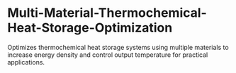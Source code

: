 # Multi-Material-Thermochemical-Heat-Storage-Optimization
Optimizes thermochemical heat storage systems using multiple materials to increase energy density and control output temperature for practical applications. 
